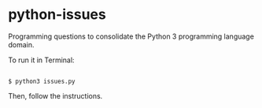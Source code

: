 # python-issues
Programming questions to consolidate the Python 3 programming language domain.

To run it in Terminal:

<code>
$ python3 issues.py
</code>


Then, follow the instructions.

